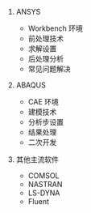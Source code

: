1. ANSYS

   - Workbench 环境
   - 前处理技术
   - 求解设置
   - 后处理分析
   - 常见问题解决

2. ABAQUS

   - CAE 环境
   - 建模技术
   - 分析步设置
   - 结果处理
   - 二次开发

3. 其他主流软件
   - COMSOL
   - NASTRAN
   - LS-DYNA
   - Fluent
